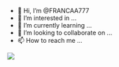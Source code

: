 - 👋 Hi, I’m @FRANCAA777
- 👀 I’m interested in ...
- 🌱 I’m currently learning ...
- 💞️ I’m looking to collaborate on ...
- 📫 How to reach me ...

![](https://www.google.com/url?sa=i&url=https%3A%2F%2Fgifs.eco.br%2Fgifs-dos-looney-tunes%2F&psig=AOvVaw1T62frcriY_qyiabYbYDap&ust=1691797990511000&source=images&cd=vfe&opi=89978449&ved=0CBEQjRxqFwoTCLC3ruWk04ADFQAAAAAdAAAAABAE)
